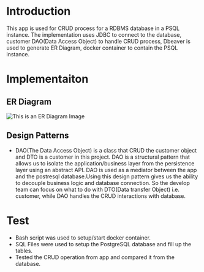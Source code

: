 # Introduction
This app is used for CRUD process for a RDBMS database in a PSQL instance. The implementation uses JDBC to connect to the database, customer DAO(Data Access Object) to handle CRUD process, Dbeaver is used to generate ER Diagram, docker container to contain the PSQL instance.

# Implementaiton
## ER Diagram
![This is an ER Diagram Image](/assets/ER-Diagram.png)

## Design Patterns
- DAO(The Data Access Object) is a class that CRUD the customer object and DTO is a customer in this project.
DAO is a structural pattern that allows us to isolate the application/business layer from the persistence layer using an abstract API.
DAO is used as a mediator between the app and the postresql database.Using this design pattern gives us the ability to decouple business logic and database connection.
So the develop team can focus on what to do with DTO(Data transfer Object) i.e. customer, while DAO handles the CRUD interactions with database.

# Test
- Bash script was used to setup/start docker container.
- SQL Files were used to setup the PostgreSQL database and fill up the tables.
- Tested the CRUD operation from app and compared it from the database.
